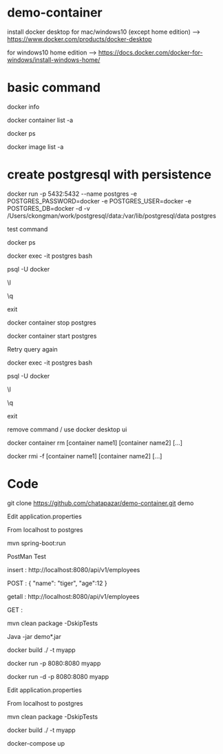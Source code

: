 # demo-container
install docker desktop
for mac/windows10 (except home edition) --> https://www.docker.com/products/docker-desktop

for windows10 home edition --> https://docs.docker.com/docker-for-windows/install-windows-home/

# basic command
docker info

docker container list -a

docker ps

docker image list -a


# create postgresql with persistence
docker run -p 5432:5432 --name postgres -e POSTGRES_PASSWORD=docker -e POSTGRES_USER=docker -e POSTGRES_DB=docker -d -v /Users/ckongman/work/postgresql/data:/var/lib/postgresql/data postgres

test command

docker ps

docker exec -it postgres bash

psql -U docker

\l

\q

exit

docker container stop postgres

docker container start postgres

Retry query again

docker exec -it postgres bash

psql -U docker

\l

\q

exit

remove command / use docker desktop ui

docker container rm [container name1] [container name2] [...]

docker rmi -f [container name1] [container name2] [...]

# Code 
git clone https://github.com/chatapazar/demo-container.git demo

Edit application.properties

From localhost to postgres

mvn spring-boot:run

PostMan Test

insert : http://localhost:8080/api/v1/employees

POST : { "name": "tiger", "age":12 }

getall : http://localhost:8080/api/v1/employees

GET : 


mvn clean package -DskipTests

Java -jar demo*.jar

docker build ./ -t myapp

docker run -p 8080:8080 myapp

docker run -d -p 8080:8080 myapp

Edit application.properties

From localhost to postgres

mvn clean package -DskipTests

docker build ./ -t myapp

docker-compose up




